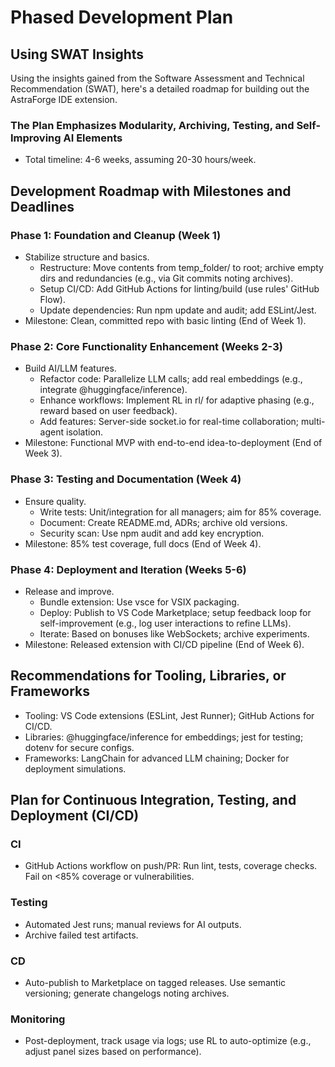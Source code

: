 # Phased Development Plan

## Using SWAT Insights

Using the insights gained from the Software Assessment and Technical
Recommendation (SWAT), here's a detailed roadmap for building out the AstraForge
IDE extension.

### The Plan Emphasizes Modularity, Archiving, Testing, and Self-Improving AI Elements

- Total timeline: 4-6 weeks, assuming 20-30 hours/week.

## Development Roadmap with Milestones and Deadlines

### Phase 1: Foundation and Cleanup (Week 1)

- Stabilize structure and basics.
  - Restructure: Move contents from temp_folder/ to root; archive empty dirs and
    redundancies (e.g., via Git commits noting archives).
  - Setup CI/CD: Add GitHub Actions for linting/build (use rules' GitHub Flow).
  - Update dependencies: Run npm update and audit; add ESLint/Jest.
- Milestone: Clean, committed repo with basic linting (End of Week 1).

### Phase 2: Core Functionality Enhancement (Weeks 2-3)

- Build AI/LLM features.
  - Refactor code: Parallelize LLM calls; add real embeddings (e.g., integrate
    @huggingface/inference).
  - Enhance workflows: Implement RL in rl/ for adaptive phasing (e.g., reward
    based on user feedback).
  - Add features: Server-side socket.io for real-time collaboration; multi-agent
    isolation.
- Milestone: Functional MVP with end-to-end idea-to-deployment (End of Week 3).

### Phase 3: Testing and Documentation (Week 4)

- Ensure quality.
  - Write tests: Unit/integration for all managers; aim for 85% coverage.
  - Document: Create README.md, ADRs; archive old versions.
  - Security scan: Use npm audit and add key encryption.
- Milestone: 85% test coverage, full docs (End of Week 4).

### Phase 4: Deployment and Iteration (Weeks 5-6)

- Release and improve.
  - Bundle extension: Use vsce for VSIX packaging.
  - Deploy: Publish to VS Code Marketplace; setup feedback loop for
    self-improvement (e.g., log user interactions to refine LLMs).
  - Iterate: Based on bonuses like WebSockets; archive experiments.
- Milestone: Released extension with CI/CD pipeline (End of Week 6).

## Recommendations for Tooling, Libraries, or Frameworks

- Tooling: VS Code extensions (ESLint, Jest Runner); GitHub Actions for CI/CD.
- Libraries: @huggingface/inference for embeddings; jest for testing; dotenv for
  secure configs.
- Frameworks: LangChain for advanced LLM chaining; Docker for deployment
  simulations.

## Plan for Continuous Integration, Testing, and Deployment (CI/CD)

### CI

- GitHub Actions workflow on push/PR: Run lint, tests, coverage checks. Fail on
  <85% coverage or vulnerabilities.

### Testing

- Automated Jest runs; manual reviews for AI outputs.
- Archive failed test artifacts.

### CD

- Auto-publish to Marketplace on tagged releases. Use semantic versioning;
  generate changelogs noting archives.

### Monitoring

- Post-deployment, track usage via logs; use RL to auto-optimize (e.g., adjust
  panel sizes based on performance).
